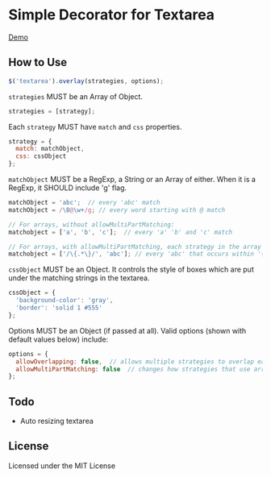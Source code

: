 # Simple Decorator for Textarea

[Demo](http://yuku-t.com/jquery-overlay)

## How to Use

```js
$('textarea').overlay(strategies, options);
```

`strategies` MUST be an Array of Object.

```js
strategies = [strategy];
```

Each `strategy` MUST have `match` and `css` properties.

```js
strategy = {
  match: matchObject,
  css: cssObject
};
```

`matchObject` MUST be a RegExp, a String or an Array of either. When it is a RegExp, it SHOULD include 'g' flag.

```js
matchObject = 'abc';  // every 'abc' match
matchObject = /\B@\w+/g; // every word starting with @ match

// For arrays, without allowMultiPartMatching:
matchobject = ['a', 'b', 'c'];  // every 'a' 'b' and 'c' match

// For arrays, with allowMultiPartMatching, each strategy in the array is applied to the results of the prior strategy, in left to right order.
matchobject = ['/\{.*\}/', 'abc']; // every 'abc' that occurs within '{' and '}' match
```

`cssObject` MUST be an Object. It controls the style of boxes which are put under the matching strings in the textarea.

```js
cssObject = {
  'background-color': 'gray',
  'border': 'solid 1 #555'
};
```

Options MUST be an Object (if passed at all). Valid options (shown with default values below) include:

```js
options = {
  allowOverlapping: false,  // allows multiple strategies to overlap each other and apply overlapping overlays
  allowMultiPartMatching: false  // changes how strategies that use arrays of matches are interpreted (see details above)
};
```

## Todo

- Auto resizing textarea

## License

Licensed under the MIT License
